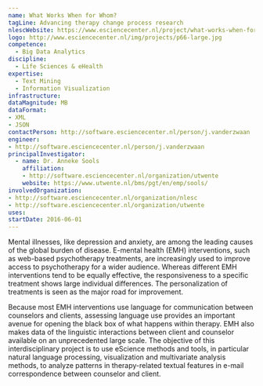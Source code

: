 ```yaml
---
name: What Works When for Whom?
tagLine: Advancing therapy change process research
nlescWebsite: https://www.esciencecenter.nl/project/what-works-when-for-whom
logo: http://www.esciencecenter.nl/img/projects/p66-large.jpg
competence:
  - Big Data Analytics
discipline:
  - Life Sciences & eHealth
expertise:
  - Text Mining
  - Information Visualization
infrastructure:
dataMagnitude: MB
dataFormat:
- XML
- JSON
contactPerson: http://software.esciencecenter.nl/person/j.vanderzwaan
engineer:
- http://software.esciencecenter.nl/person/j.vanderzwaan
principalInvestigator:
  - name: Dr. Anneke Sools
    affiliation:
    - http://software.esciencecenter.nl/organization/utwente
    website: https://www.utwente.nl/bms/pgt/en/emp/sools/
involvedOrganization:
- http://software.esciencecenter.nl/organization/nlesc
- http://software.esciencecenter.nl/organization/utwente
uses:
startDate: 2016-06-01
---
```

Mental illnesses, like depression and anxiety, are among the leading causes of the global burden of disease. E-mental health (EMH) interventions, such as web-based psychotherapy treatments, are increasingly used to improve access to psychotherapy for a wider audience. Whereas different EMH interventions tend to be equally effective, the responsiveness to a specific treatment shows large individual differences. The personalization of treatments is seen as the major road for improvement.

Because most EMH interventions use language for communication between counselors and clients, assessing language use provides an important avenue for opening the black box of what happens within therapy. EMH also makes data of the linguistic interactions between client and counselor available on an unprecedented large scale. The objective of this interdisciplinary project is to use eScience methods and tools, in particular natural language processing, visualization and multivariate analysis methods, to analyze patterns in therapy-related textual features in e-mail correspondence between counselor and client.
